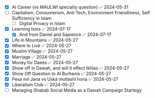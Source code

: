 - [x] AI Career (vs MAULWI specialty question) ✅ 2024-05-31
- [ ] Capitalism, Consumerism, Anti Tech, Environment Friendliness, Self Sufficiency in Islam
	- [ ] Digital Privacy in Islam
- [x] Learning Isms ✅ 2024-07-17
	- [x] And from Daniel and Sapience ✅ 2024-07-17
- [x] Life in Mountains ✅ 2024-05-27
- [x] Where to Live ✅ 2024-05-27
- [x] Muslim Village ✅ 2024-05-27
- [x] Marriage ✅ 2024-05-27
- [x] Money for Daees ✅ 2024-05-27
- [x] Show off in Dawah, and will it effect Ikhlas ✅ 2024-05-27
- [x] Show Off Question to Al Burhanis ✅ 2024-05-27
- [x] Pesa mil Jana vs Uska mutlashi hona ✅ 2024-05-27
- [x] Liberalism Club ✅ 2024-05-27
- [ ] Managing Shabab Social Media as a Dawah Campaign Startegy